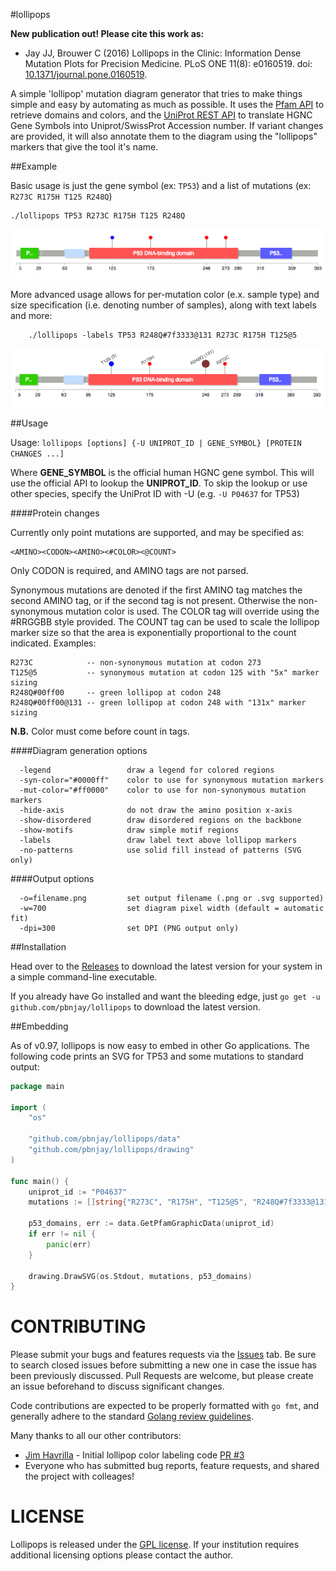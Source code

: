 #lollipops

**New publication out! Please cite this work as:**
* Jay JJ, Brouwer C (2016) Lollipops in the Clinic: Information Dense Mutation Plots for Precision Medicine. PLoS ONE 11(8): e0160519. doi: [10.1371/journal.pone.0160519](http://dx.doi.org/10.1371/journal.pone.0160519).

A simple 'lollipop' mutation diagram generator that tries to make things
simple and easy by automating as much as possible. It uses the
[Pfam API](http://pfam.xfam.org/help#tabview=tab9) to retrieve domains and
colors, and the [UniProt REST API](http://www.uniprot.org/uploadlists/) to
translate HGNC Gene Symbols into Uniprot/SwissProt Accession number. If
variant changes are provided, it will also annotate them to the diagram
using the "lollipops" markers that give the tool it's name.

##Example

Basic usage is just the gene symbol (ex: ``TP53``) and a list of
mutations (ex: ``R273C R175H T125 R248Q``)

    ./lollipops TP53 R273C R175H T125 R248Q

![TP53 Lollipop diagram with 4 marked mutations](tp53.png?raw=true)

More advanced usage allows for per-mutation color (e.x. sample type) and
size specification (i.e. denoting number of samples), along with text
labels and more:

		./lollipops -labels TP53 R248Q#7f3333@131 R273C R175H T125@5

![TP53 Lollipop diagram with 5 customized mutations](tp53_more.png?raw=true)

##Usage

Usage: ``lollipops [options] {-U UNIPROT_ID | GENE_SYMBOL} [PROTEIN CHANGES ...]``

Where **GENE_SYMBOL** is the official human HGNC gene symbol. This will use the
official API to lookup the **UNIPROT_ID**. To skip the lookup or use other species,
specify the UniProt ID with -U (e.g. ``-U P04637`` for TP53)

####Protein changes

Currently only point mutations are supported, and may be specified as:

    <AMINO><CODON><AMINO><#COLOR><@COUNT>

Only CODON is required, and AMINO tags are not parsed.

Synonymous mutations are denoted if the first AMINO tag matches the second
AMINO tag, or if the second tag is not present. Otherwise the non-synonymous
mutation color is used. The COLOR tag will override using the #RRGGBB style
provided. The COUNT tag can be used to scale the lollipop marker size so that
the area is exponentially proportional to the count indicated. Examples:

    R273C            -- non-synonymous mutation at codon 273
    T125@5           -- synonymous mutation at codon 125 with "5x" marker sizing
    R248Q#00ff00     -- green lollipop at codon 248
    R248Q#00ff00@131 -- green lollipop at codon 248 with "131x" marker sizing

**N.B.** Color must come before count in tags.

####Diagram generation options

```
  -legend                 draw a legend for colored regions
  -syn-color="#0000ff"    color to use for synonymous mutation markers
  -mut-color="#ff0000"    color to use for non-synonymous mutation markers
  -hide-axis              do not draw the amino position x-axis
  -show-disordered        draw disordered regions on the backbone
  -show-motifs            draw simple motif regions
  -labels                 draw label text above lollipop markers
  -no-patterns            use solid fill instead of patterns (SVG only)
```

####Output options

```
  -o=filename.png         set output filename (.png or .svg supported)
  -w=700                  set diagram pixel width (default = automatic fit)
  -dpi=300                set DPI (PNG output only)
```


##Installation

Head over to the [Releases](https://github.com/pbnjay/lollipops/releases) to
download the latest version for your system in a simple command-line executable.

If you already have Go installed and want the bleeding edge, just
``go get -u github.com/pbnjay/lollipops`` to download the latest version.

##Embedding

As of v0.97, lollipops is now easy to embed in other Go applications. The following code prints an SVG for TP53 and some mutations to standard output:

```go
package main

import (
    "os"

    "github.com/pbnjay/lollipops/data"
    "github.com/pbnjay/lollipops/drawing"
)

func main() {
    uniprot_id := "P04637"
    mutations := []string{"R273C", "R175H", "T125@5", "R248Q#7f3333@131"}

    p53_domains, err := data.GetPfamGraphicData(uniprot_id)
    if err != nil {
        panic(err)
    }

    drawing.DrawSVG(os.Stdout, mutations, p53_domains)
}

```

# CONTRIBUTING

Please submit your bugs and features requests via the [Issues](https://github.com/pbnjay/lollipops/issues) tab. Be sure to
search closed issues before submitting a new one in case the issue has been
previously discussed. Pull Requests are welcome, but please create an issue beforehand
to discuss significant changes.

Code contributions are expected to be properly formatted with `go fmt`, and generally adhere to the standard [Golang review guidelines](https://github.com/golang/go/wiki/CodeReviewComments).

Many thanks to all our other contributors:
 - [Jim Havrilla](https://github.com/jimhavrilla) - Initial lollipop color labeling code [PR #3](https://github.com/pbnjay/lollipops/pull/3)
 - Everyone who has submitted bug reports, feature requests, and shared the project with colleages!

# LICENSE

Lollipops is released under the [GPL license](LICENSE). If your institution requires
additional licensing options please contact the author.
